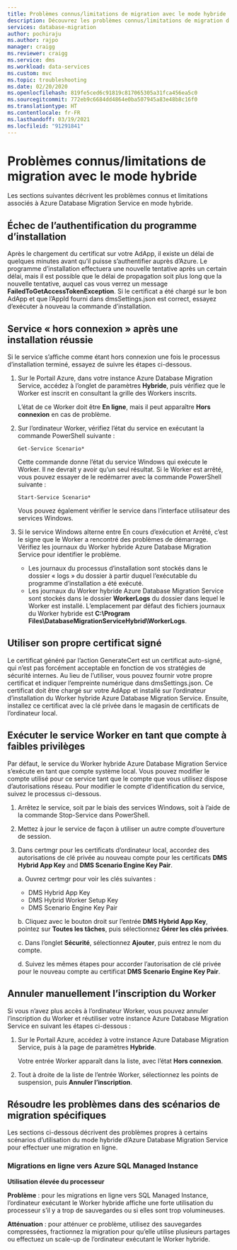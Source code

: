 ```yaml
---
title: Problèmes connus/limitations de migration avec le mode hybride
description: Découvrez les problèmes connus/limitations de migration d’Azure Database Migration Service en mode hybride.
services: database-migration
author: pochiraju
ms.author: rajpo
manager: craigg
ms.reviewer: craigg
ms.service: dms
ms.workload: data-services
ms.custom: mvc
ms.topic: troubleshooting
ms.date: 02/20/2020
ms.openlocfilehash: 819fe5ced6c91819c817065305a31fca456ea5c0
ms.sourcegitcommit: 772eb9c6684dd4864e0ba507945a83e48b8c16f0
ms.translationtype: HT
ms.contentlocale: fr-FR
ms.lasthandoff: 03/19/2021
ms.locfileid: "91291841"
---
```

# <a name="known-issuesmigration-limitations-with-using-hybrid-mode"></a>Problèmes connus/limitations de migration avec le mode hybride

Les sections suivantes décrivent les problèmes connus et limitations associés à Azure Database Migration Service en mode hybride.

## <a name="installer-fails-to-authenticate"></a>Échec de l’authentification du programme d’installation

Après le chargement du certificat sur votre AdApp, il existe un délai de quelques minutes avant qu’il puisse s’authentifier auprès d’Azure. Le programme d’installation effectuera une nouvelle tentative après un certain délai, mais il est possible que le délai de propagation soit plus long que la nouvelle tentative, auquel cas vous verrez un message **FailedToGetAccessTokenException**. Si le certificat a été chargé sur le bon AdApp et que l’AppId fourni dans dmsSettings.json est correct, essayez d’exécuter à nouveau la commande d’installation.

## <a name="service-offline-after-successful-installation"></a>Service « hors connexion » après une installation réussie

Si le service s’affiche comme étant hors connexion une fois le processus d’installation terminé, essayez de suivre les étapes ci-dessous.

1. Sur le Portail Azure, dans votre instance Azure Database Migration Service, accédez à l’onglet de paramètres **Hybride**, puis vérifiez que le Worker est inscrit en consultant la grille des Workers inscrits.

    L’état de ce Worker doit être **En ligne**, mais il peut apparaître **Hors connexion** en cas de problème.

2. Sur l’ordinateur Worker, vérifiez l’état du service en exécutant la commande PowerShell suivante :

    ```
    Get-Service Scenario*
    ```

    Cette commande donne l’état du service Windows qui exécute le Worker. Il ne devrait y avoir qu’un seul résultat. Si le Worker est arrêté, vous pouvez essayer de le redémarrer avec la commande PowerShell suivante :

    ```
    Start-Service Scenario*
    ```

    Vous pouvez également vérifier le service dans l’interface utilisateur des services Windows.

3. Si le service Windows alterne entre En cours d’exécution et Arrêté, c’est le signe que le Worker a rencontré des problèmes de démarrage. Vérifiez les journaux du Worker hybride Azure Database Migration Service pour identifier le problème.

    - Les journaux du processus d’installation sont stockés dans le dossier « logs » du dossier à partir duquel l’exécutable du programme d’installation a été exécuté.
    - Les journaux du Worker hybride Azure Database Migration Service sont stockés dans le dossier **WorkerLogs** du dossier dans lequel le Worker est installé. L’emplacement par défaut des fichiers journaux du Worker hybride est **C:\Program Files\DatabaseMigrationServiceHybrid\WorkerLogs**.

## <a name="using-your-own-signed-certificate"></a>Utiliser son propre certificat signé

Le certificat généré par l’action GenerateCert est un certificat auto-signé, qui n’est pas forcément acceptable en fonction de vos stratégies de sécurité internes. Au lieu de l’utiliser, vous pouvez fournir votre propre certificat et indiquer l’empreinte numérique dans dmsSettings.json. Ce certificat doit être chargé sur votre AdApp et installé sur l’ordinateur d’installation du Worker hybride Azure Database Migration Service. Ensuite, installez ce certificat avec la clé privée dans le magasin de certificats de l’ordinateur local.

## <a name="running-the-worker-service-as-a-low-privilege-account"></a>Exécuter le service Worker en tant que compte à faibles privilèges

Par défaut, le service du Worker hybride Azure Database Migration Service s’exécute en tant que compte système local. Vous pouvez modifier le compte utilisé pour ce service tant que le compte que vous utilisez dispose d’autorisations réseau. Pour modifier le compte d’identification du service, suivez le processus ci-dessous.

1. Arrêtez le service, soit par le biais des services Windows, soit à l’aide de la commande Stop-Service dans PowerShell.

2. Mettez à jour le service de façon à utiliser un autre compte d’ouverture de session.

3. Dans certmgr pour les certificats d’ordinateur local, accordez des autorisations de clé privée au nouveau compte pour les certificats **DMS Hybrid App Key** and **DMS Scenario Engine Key Pair**.

    a. Ouvrez certmgr pour voir les clés suivantes :

    - DMS Hybrid App Key
    - DMS Hybrid Worker Setup Key
    - DMS Scenario Engine Key Pair

    b. Cliquez avec le bouton droit sur l’entrée **DMS Hybrid App Key**, pointez sur **Toutes les tâches**, puis sélectionnez **Gérer les clés privées**.

    c. Dans l’onglet **Sécurité**, sélectionnez **Ajouter**, puis entrez le nom du compte.

    d. Suivez les mêmes étapes pour accorder l’autorisation de clé privée pour le nouveau compte au certificat **DMS Scenario Engine Key Pair**.

## <a name="unregistering-the-worker-manually"></a>Annuler manuellement l’inscription du Worker

Si vous n’avez plus accès à l’ordinateur Worker, vous pouvez annuler l’inscription du Worker et réutiliser votre instance Azure Database Migration Service en suivant les étapes ci-dessous :

1. Sur le Portail Azure, accédez à votre instance Azure Database Migration Service, puis à la page de paramètres **Hybride**.

   Votre entrée Worker apparaît dans la liste, avec l’état **Hors connexion**.

2. Tout à droite de la liste de l’entrée Worker, sélectionnez les points de suspension, puis **Annuler l’inscription**.

## <a name="addressing-issues-for-specific-migration-scenarios"></a>Résoudre les problèmes dans des scénarios de migration spécifiques

Les sections ci-dessous décrivent des problèmes propres à certains scénarios d’utilisation du mode hybride d’Azure Database Migration Service pour effectuer une migration en ligne.

### <a name="online-migrations-to-azure-sql-managed-instance"></a>Migrations en ligne vers Azure SQL Managed Instance

**Utilisation élevée du processeur**

**Problème** : pour les migrations en ligne vers SQL Managed Instance, l’ordinateur exécutant le Worker hybride affiche une forte utilisation du processeur s’il y a trop de sauvegardes ou si elles sont trop volumineuses.

**Atténuation** : pour atténuer ce problème, utilisez des sauvegardes compressées, fractionnez la migration pour qu’elle utilise plusieurs partages ou effectuez un scale-up de l’ordinateur exécutant le Worker hybride.
